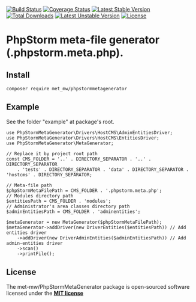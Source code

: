 [![Build Status](https://travis-ci.org/met-mw/PhpStormMetaGenerator.svg?branch=master)](https://travis-ci.org/met-mw/PhpStormMetaGenerator)
[![Coverage Status](https://coveralls.io/repos/github/met-mw/PhpStormMetaGenerator/badge.svg?branch=master)](https://coveralls.io/github/met-mw/PhpStormMetaGenerator?branch=master)
[![Latest Stable Version](https://poser.pugx.org/met_mw/phpstormmetagenerator/v/stable)](https://packagist.org/packages/met_mw/phpstormmetagenerator)
[![Total Downloads](https://poser.pugx.org/met_mw/phpstormmetagenerator/downloads)](https://packagist.org/packages/met_mw/phpstormmetagenerator)
[![Latest Unstable Version](https://poser.pugx.org/met_mw/phpstormmetagenerator/v/unstable)](https://packagist.org/packages/met_mw/phpstormmetagenerator)
[![License](https://poser.pugx.org/met_mw/phpstormmetagenerator/license)](https://packagist.org/packages/met_mw/phpstormmetagenerator)
# PhpStorm meta-file generator (.phpstorm.meta.php).

## Install
```
composer require met_mw/phpstormmetagenerator
```

## Example
See the folder "example" at package's root.

```
use PhpStormMetaGenerator\Drivers\HostCMS\AdminEntitiesDriver;
use PhpStormMetaGenerator\Drivers\HostCMS\EntitiesDriver;
use PhpStormMetaGenerator\MetaGenerator;

// Replace it by project root path
const CMS_FOLDER = '..' . DIRECTORY_SEPARATOR . '..' . DIRECTORY_SEPARATOR
    . 'tests' . DIRECTORY_SEPARATOR . 'data' . DIRECTORY_SEPARATOR . 'hostcms' . DIRECTORY_SEPARATOR;

// Meta-file path
$phpStormMetaFilePath = CMS_FOLDER . '.phpstorm.meta.php';
// Modules directory path
$entitiesPath = CMS_FOLDER . 'modules';
// Administrator's area classes directory path
$adminEntitiesPath = CMS_FOLDER . 'adminentities';

$metaGenerator = new MetaGenerator($phpStormMetaFilePath);
$metaGenerator->addDriver(new DriverEntities($entitiesPath)) // Add entities driver
    ->addDriver(new DriverAdminEntities($adminEntitiesPath)) // Add admin-entities driver
    ->scan()
    ->printFile();
```

## License
The met-mw/PhpStormMetaGenerator package is open-sourced software licensed under the **[MIT license](https://opensource.org/licenses/MIT)**